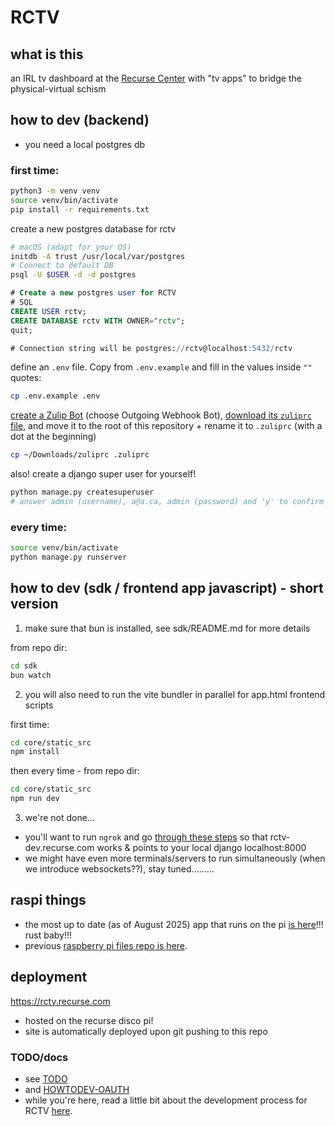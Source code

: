 # RCTV

## what is this

an IRL tv dashboard at the [Recurse Center](https://recurse.com/) with "tv apps" to bridge the physical-virtual schism

## how to dev (backend)

- you need a local postgres db

### first time:
```bash
python3 -m venv venv
source venv/bin/activate
pip install -r requirements.txt
```

create a new postgres database for rctv

```bash
# macOS (adapt for your OS)
initdb -A trust /usr/local/var/postgres
# Connect to default DB
psql -U $USER -d -d postgres
```

```sql
# Create a new postgres user for RCTV
# SQL
CREATE USER rctv;
CREATE DATABASE rctv WITH OWNER="rctv";
quit;

# Connection string will be postgres://rctv@localhost:5432/rctv
```

define an `.env` file. Copy from `.env.example` and fill in the values inside `""` quotes:

```bash
cp .env.example .env
```

[create a Zulip
Bot](https://zulip.com/api/deploying-bots#running-a-bot-using-the-zulip-botserver)
(choose Outgoing Webhook Bot), [download its `zuliprc` file](https://zulip.com/api/api-keys), 
and move it to the root of this repository + rename it to `.zuliprc` (with a dot at the beginning)

```bash
cp ~/Downloads/zuliprc .zuliprc
```

also! create a django super user for yourself!

```bash
python manage.py createsuperuser
# answer admin (username), a@a.ca, admin (password) and 'y' to confirm the bad password
```

### every time:
```bash
source venv/bin/activate
python manage.py runserver
```

## how to dev (sdk / frontend app javascript) - short version

1. make sure that bun is installed, see sdk/README.md for more details

from repo dir:
```bash
cd sdk
bun watch
```

2. you will also need to run the vite bundler in parallel for app.html frontend scripts

first time:
```bash
cd core/static_src
npm install
```

then every time - from repo dir:
```bash
cd core/static_src
npm run dev
```

3. we're not done...

- you'll want to run `ngrok` and go [through these steps](./docs/HOWTODEV-OAUTH.md) so that rctv-dev.recurse.com works & points to your local django localhost:8000
- we might have even more terminals/servers to run simultaneously (when we introduce websockets??), stay tuned.........

## raspi things

- the most up to date (as of August 2025) app that runs on the pi [is here](https://github.com/gregsadetsky/rctv-tauri)!!! rust baby!!!
- previous [raspberry pi files repo is here](https://github.com/gregsadetsky/rctv-raspi).

## deployment

https://rctv.recurse.com

- hosted on the recurse disco pi!
- site is automatically deployed upon git pushing to this repo

### TODO/docs

- see [TODO](./docs/TODO.md)
- and [HOWTODEV-OAUTH](./docs/HOWTODEV-OAUTH.md)
- while you're here, read a little bit about the development process for RCTV [here](./docs/Screen%20Shot%202023-11-10%20at%206.06.17%20PM.png).
